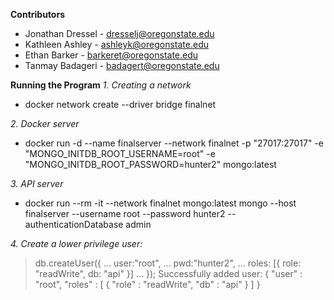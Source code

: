 **Contributors**
- Jonathan Dressel - dresselj@oregonstate.edu
- Kathleen Ashley - ashleyk@oregonstate.edu
- Ethan Barker - barkeret@oregonstate.edu
- Tanmay Badageri - badagert@oregonstate.edu

**Running the Program**
_1. Creating a network_

- docker network create --driver bridge finalnet

_2. Docker server_

- docker run -d --name finalserver --network finalnet -p "27017:27017" -e "MONGO_INITDB_ROOT_USERNAME=root" -e "MONGO_INITDB_ROOT_PASSWORD=hunter2" mongo:latest

_3. API server_

- docker run --rm -it --network finalnet mongo:latest mongo --host finalserver --username root --password hunter2 --authenticationDatabase admin
 
_4. Create a lower privilege user:_

> db.createUser({
... user:"root",
... pwd:"hunter2",
... roles: [{ role: "readWrite", db: "api" }]
... });
Successfully added user: {
	"user" : "root",
	"roles" : [
		{
			"role" : "readWrite",
			"db" : "api"
		}
	]
}
